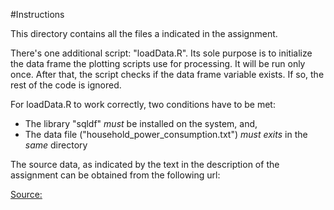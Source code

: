 #Instructions

This directory contains all the files a indicated in the assignment.

There's one additional script: "loadData.R". Its sole purpose is to initialize 
the data frame the plotting scripts use for processing.
It will be run only once. After that, the script checks if the data frame 
variable exists. If so, the rest of the code is ignored.

For loadData.R to work correctly, two conditions have to be met:

- The library "sqldf" *must* be installed on the system, and,
- The data file ("household_power_consumption.txt") *must exits* in the *same* directory

The source data, as indicated by the text in the description of the assignment
can be obtained from the following url:

[Source: ](https://d396qusza40orc.cloudfront.net/exdata%2Fdata%2Fhousehold_power_consumption.zip)
